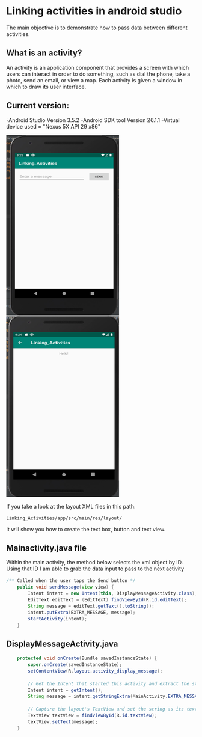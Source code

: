 # Linking activities in android studio 

The main objective is to demonstrate how to pass data between different activities. 

## What is an activity? 
An activity is an application component that provides a screen with which users can interact in order to do something, such as dial the phone, take a photo, send an email, or view a map. Each activity is given a window in which to draw its user interface.

## Current version:
  -Android Studio Version 3.5.2
  -Android SDK tool Version 26.1.1
  -Virtual device used = "Nexus 5X API 29 x86"
  


<img src="https://github.com/RattyMyles/Linking_Activities/blob/master/images/HomeScreenOfActivity.png" width="300" height="480"><img src="https://github.com/RattyMyles/Linking_Activities/blob/master/images/2ndActivity.png" width="300" height="480">


If you take a look at the layout XML files in this path:
```
Linking_Activities/app/src/main/res/layout/
```
It will show you how to create the text box, button and text view. 


## Mainactivity.java file

Within the main activity, the method below selects the xml object by ID. Using that ID I am able to grab the data input to pass to the next activity

```java
/** Called when the user taps the Send button */
    public void sendMessage(View view) {
        Intent intent = new Intent(this, DisplayMessageActivity.class);
        EditText editText = (EditText) findViewById(R.id.editText);
        String message = editText.getText().toString();
        intent.putExtra(EXTRA_MESSAGE, message);
        startActivity(intent);
    }
```

## DisplayMessageActivity.java 

```java
    protected void onCreate(Bundle savedInstanceState) {
        super.onCreate(savedInstanceState);
        setContentView(R.layout.activity_display_message);

        // Get the Intent that started this activity and extract the string
        Intent intent = getIntent();
        String message = intent.getStringExtra(MainActivity.EXTRA_MESSAGE);

        // Capture the layout's TextView and set the string as its text
        TextView textView = findViewById(R.id.textView);
        textView.setText(message);
    }
    
```




